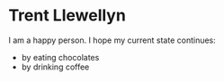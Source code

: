 # Trent Llewellyn
I am a happy person. I hope my current state continues:

- by eating chocolates
- by drinking coffee
